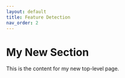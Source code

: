 ```yaml
---
layout: default
title: Feature Detection
nav_order: 2
---
```


# My New Section
This is the content for my new top-level page.